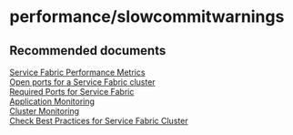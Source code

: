 <properties
	pageTitle="performance/slowcommitwarnings"
	description="performance/slowcommitwarnings"
	service="microsoft.servicefabric"
	resource="clusters"
	authors="chiragpa"
	displayOrder=""
	selfHelpType="generic"
	supportTopicIds="32608934"
	resourceTags=""
	productPesIds="15842"
	cloudEnvironments="public, Fairfax"
	articleId="849569fb-9469-462e-aa5f-d3f322ae1bcc"
/>

# performance/slowcommitwarnings

## **Recommended documents**
[Service Fabric Performance Metrics](https://docs.microsoft.com/azure/service-fabric/service-fabric-diagnostics-event-generation-perf)<br>
[Open ports for a Service Fabric cluster](https://docs.microsoft.com/azure/service-fabric/create-load-balancer-rule)<br> 
[Required Ports for Service Fabric](https://brentdacodemonkey.wordpress.com/2016/08/01/network-isolationsecurity-with-azure-service-fabric/)<br>
[Application Monitoring](https://docs.microsoft.com/azure/service-fabric/service-fabric-diagnostics-overview#application-monitoring)<br>
[Cluster Monitoring](https://docs.microsoft.com/azure/service-fabric/service-fabric-diagnostics-overview#platform-cluster-monitoring)<br>
[Check Best Practices for Service Fabric Cluster](https://docs.microsoft.com/azure/service-fabric/service-fabric-production-readiness-checklist)<br>

